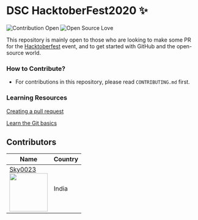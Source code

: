 # DSC HacktoberFest2020 :sparkles:


![Contribution Open](https://img.shields.io/badge/contributions-welcome-brightgreen.svg?style=flat)
![Open Source Love](https://badges.frapsoft.com/os/v1/open-source.svg?v=103)

This repository is mainly open to those who are looking to make some PR for the [Hacktoberfest](https://hacktoberfest.digitalocean.com/) event, and to get started with GitHub and the open-source world.


### How to Contribute?
- For contributions in this repository, please read `CONTRIBUTING.md` first.

### Learning Resources

[Creating a pull request](https://services.github.com/on-demand/intro-to-github/create-pull-request)

[Learn the Git basics](https://try.github.io)

## Contributors

| Name                                                                                                                               | Country               |
|------------------------------------------------------------------------------------------------------------------------------------|-----------------------|
| [Sky0023](https://github.com/Sky0023/) <br> <img src="https://github.com/Sky0023.png" width="100" height="100">   | India      |
